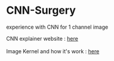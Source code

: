 # CNN-Surgery
experience with CNN for 1 channel image

CNN explainer website : [here](https://poloclub.github.io/cnn-explainer/) </br></br>
Image Kernel and how it's work : [here](https://setosa.io/ev/image-kernels/)
